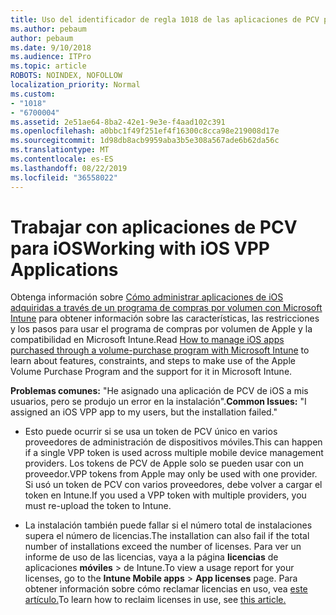 ```yaml
---
title: Uso del identificador de regla 1018 de las aplicaciones de PCV para iOS
ms.author: pebaum
author: pebaum
ms.date: 9/10/2018
ms.audience: ITPro
ms.topic: article
ROBOTS: NOINDEX, NOFOLLOW
localization_priority: Normal
ms.custom:
- "1018"
- "6700004"
ms.assetid: 2e51ae64-8ba2-42e1-9e3e-f4aad102c391
ms.openlocfilehash: a0bbc1f49f251ef4f16300c8cca98e219008d17e
ms.sourcegitcommit: 1d98db8acb9959aba3b5e308a567ade6b62da56c
ms.translationtype: MT
ms.contentlocale: es-ES
ms.lasthandoff: 08/22/2019
ms.locfileid: "36558022"
---
```

# <a name="working-with-ios-vpp-applications"></a><span data-ttu-id="c683b-102">Trabajar con aplicaciones de PCV para iOS</span><span class="sxs-lookup"><span data-stu-id="c683b-102">Working with iOS VPP Applications</span></span>

<span data-ttu-id="c683b-103">Obtenga información sobre [Cómo administrar aplicaciones de iOS adquiridas a través de un programa de compras por volumen con Microsoft Intune](https://docs.microsoft.com/intune/vpp-apps-ios) para obtener información sobre las características, las restricciones y los pasos para usar el programa de compras por volumen de Apple y la compatibilidad en Microsoft Intune.</span><span class="sxs-lookup"><span data-stu-id="c683b-103">Read [How to manage iOS apps purchased through a volume-purchase program with Microsoft Intune](https://docs.microsoft.com/intune/vpp-apps-ios) to learn about features, constraints, and steps to make use of the Apple Volume Purchase Program and the support for it in Microsoft Intune.</span></span>
  
 <span data-ttu-id="c683b-104">**Problemas comunes:** "He asignado una aplicación de PCV de iOS a mis usuarios, pero se produjo un error en la instalación".</span><span class="sxs-lookup"><span data-stu-id="c683b-104">**Common Issues:** "I assigned an iOS VPP app to my users, but the installation failed."</span></span>
  
- <span data-ttu-id="c683b-105">Esto puede ocurrir si se usa un token de PCV único en varios proveedores de administración de dispositivos móviles.</span><span class="sxs-lookup"><span data-stu-id="c683b-105">This can happen if a single VPP token is used across multiple mobile device management providers.</span></span> <span data-ttu-id="c683b-106">Los tokens de PCV de Apple solo se pueden usar con un proveedor.</span><span class="sxs-lookup"><span data-stu-id="c683b-106">VPP tokens from Apple may only be used with one provider.</span></span> <span data-ttu-id="c683b-107">Si usó un token de PCV con varios proveedores, debe volver a cargar el token en Intune.</span><span class="sxs-lookup"><span data-stu-id="c683b-107">If you used a VPP token with multiple providers, you must re-upload the token to Intune.</span></span>

- <span data-ttu-id="c683b-108">La instalación también puede fallar si el número total de instalaciones supera el número de licencias.</span><span class="sxs-lookup"><span data-stu-id="c683b-108">The installation can also fail if the total number of installations exceed the number of licenses.</span></span> <span data-ttu-id="c683b-109">Para ver un informe de uso de las licencias, vaya a la página **licencias** de aplicaciones **móviles** \> de Intune.</span><span class="sxs-lookup"><span data-stu-id="c683b-109">To view a usage report for your licenses, go to the **Intune Mobile apps** \> **App licenses** page.</span></span> <span data-ttu-id="c683b-110">Para obtener información sobre cómo reclamar licencias en uso, vea [este artículo.](https://docs.microsoft.com/intune/vpp-apps-ios#revoking-app-licenses-and-deleting-tokens)</span><span class="sxs-lookup"><span data-stu-id="c683b-110">To learn how to reclaim licenses in use, see [this article.](https://docs.microsoft.com/intune/vpp-apps-ios#revoking-app-licenses-and-deleting-tokens)</span></span>

